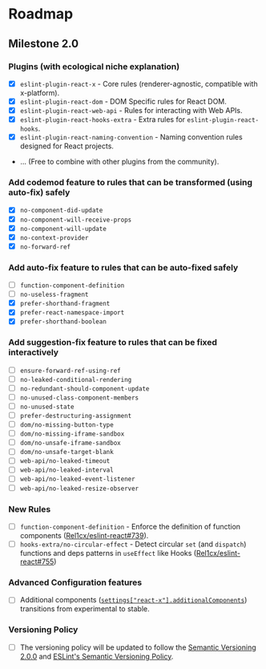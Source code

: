 # Roadmap

## Milestone 2.0

### Plugins (with ecological niche explanation)

- [x] `eslint-plugin-react-x` - Core rules (renderer-agnostic, compatible with x-platform).
- [x] `eslint-plugin-react-dom` - DOM Specific rules for React DOM.
- [x] `eslint-plugin-react-web-api` - Rules for interacting with Web APIs.
- [x] `eslint-plugin-react-hooks-extra` - Extra rules for `eslint-plugin-react-hooks`.
- [x] `eslint-plugin-react-naming-convention` - Naming convention rules designed for React projects.
- ... (Free to combine with other plugins from the community).

### Add codemod feature to rules that can be transformed (using auto-fix) safely

- [x] `no-component-did-update`
- [x] `no-component-will-receive-props`
- [x] `no-component-will-update`
- [x] `no-context-provider`
- [x] `no-forward-ref`

### Add auto-fix feature to rules that can be auto-fixed safely

- [ ] `function-component-definition`
- [ ] `no-useless-fragment`
- [x] `prefer-shorthand-fragment`
- [x] `prefer-react-namespace-import`
- [x] `prefer-shorthand-boolean`

### Add suggestion-fix feature to rules that can be fixed interactively

- [ ] `ensure-forward-ref-using-ref`
- [ ] `no-leaked-conditional-rendering`
- [ ] `no-redundant-should-component-update`
- [ ] `no-unused-class-component-members`
- [ ] `no-unused-state`
- [ ] `prefer-destructuring-assignment`
- [ ] `dom/no-missing-button-type`
- [ ] `dom/no-missing-iframe-sandbox`
- [ ] `dom/no-unsafe-iframe-sandbox`
- [ ] `dom/no-unsafe-target-blank`
- [ ] `web-api/no-leaked-timeout`
- [ ] `web-api/no-leaked-interval`
- [ ] `web-api/no-leaked-event-listener`
- [ ] `web-api/no-leaked-resize-observer`

### New Rules

- [ ] `function-component-definition` - Enforce the definition of function components ([Rel1cx/eslint-react#739](https://github.com/Rel1cx/eslint-react/issues/739)).
- [ ] `hooks-extra/no-circular-effect` - Detect circular `set` (and `dispatch`) functions and deps patterns in `useEffect` like Hooks ([Rel1cx/eslint-react#755](https://github.com/Rel1cx/eslint-react/issues/755))

### Advanced Configuration features

- [ ] Additional components ([`settings["react-x"].additionalComponents`](https://eslint-react.xyz/docs/configurations#additionalcomponents)) transitions from experimental to stable.

### Versioning Policy

- [ ] The versioning policy will be updated to follow the [Semantic Versioning 2.0.0](https://semver.org) and [ESLint's Semantic Versioning Policy](https://github.com/eslint/eslint#semantic-versioning-policy).
